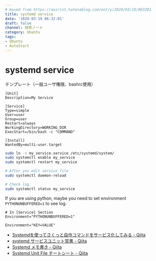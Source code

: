 ```yaml
---
# moved from https://aoirint.hatenablog.com/entry/2020/03/19/063201
title: systemd service
date: '2020-03-19 06:32:01'
draft: false
channel: 技術ノート
category: Ubuntu
tags:
- Ubuntu
- AutoStart
---
```

# systemd service

テンプレート（一般ユーザ権限、bashrc使用）

```systemd
[Unit]
Description=My Service

[Service]
Type=simple
User=user
Group=user
Restart=always
WorkingDirectory=WORKING_DIR
ExecStart=/bin/bash -c "COMMAND"

[Install]
WantedBy=multi-user.target
```

```sh
sudo ln -s my_service.service /etc/systemd/system/
sudo systemctl enable my_service
sudo systemctl restart my_service

# After you edit service file
sudo systemctl daemon-reload

# Check log
sudo systemctl status my_service
```

If you are using python, maybe you need to set environment `PYTHONUNBUFFERED=1` to see log.

```
# In [Service] Section
Environment="PYTHONUNBUFFERED=1"

Environment="KEY=VALUE"
```

- [Systemdを使ってさくっと自作コマンドをサービス化してみる - Qiita](https://qiita.com/DQNEO/items/0b5d0bc5d3cf407cb7ff)
- [systemd サービスユニット覚書 - Qiita](https://qiita.com/ch7821/items/369090459769c603bb6b)
- [Systemd メモ書き - Qiita](https://qiita.com/a_yasui/items/f2d8b57aa616e523ede4)
- [Systemd Unit File チートシート - Qiita](https://qiita.com/ukiuni@github/items/400e4fdaae14b9bc0fcf)
